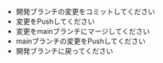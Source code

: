 - 開発ブランチの変更をコミットしてください
- 変更をPushしてください
- 変更をmainブランチにマージしてください
- mainブランチの変更をPushしてください
- 開発ブランチに戻ってください
